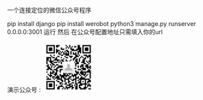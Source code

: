 一个连接定位的微信公众号程序

pip install django 
pip install werobot
python3 manage.py runserver 0.0.0.0:3001
运行
然后
在公众号配置地址只需填入你的url


演示公众号   :   ![Image text](https://raw.githubusercontent.com/1900018250/weidingwei/master/%5DLC(6)W%7B%5D%242K5QKC2H04%7B1T.png)


